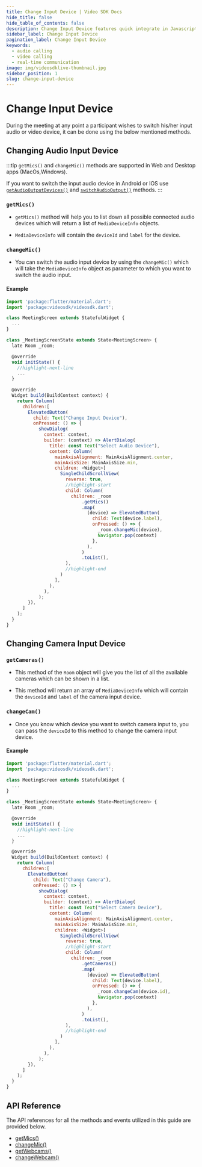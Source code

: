 ```yaml
---
title: Change Input Device | Video SDK Docs
hide_title: false
hide_table_of_contents: false
description: Change Input Device features quick integrate in Javascript, React JS, Android, IOS, React Native, Flutter with Video SDK to add live video & audio conferencing to your applications.
sidebar_label: Change Input Device
pagination_label: Change Input Device
keywords:
  - audio calling
  - video calling
  - real-time communication
image: img/videosdklive-thumbnail.jpg
sidebar_position: 1
slug: change-input-device
---
```


# Change Input Device

During the meeting at any point a participant wishes to switch his/her input audio or video device, it can be done using the below mentioned methods.

## Changing Audio Input Device

:::tip
`getMics()` and `changeMic()` methods are supported in Web and Desktop apps (MacOs,Windows).

If you want to switch the input audio device in Android or IOS use [`getAudioOutputDevices()`](./change-audio-ouptut-device#getting-output-device) and [`switchAudioOutput()`](/change-audio-ouptut-device#switching-audio-device) methods.
:::

### `getMics()`

- `getMics()` method will help you to list down all possible connected audio devices which will return a list of `MediaDeviceInfo` objects.

- `MediaDeviceInfo` will contain the `deviceId` and `label` for the device.

### `changeMic()`

- You can switch the audio input device by using the `changeMic()` which will take the `MediaDeviceInfo` object as parameter to which you want to switch the audio input.

#### Example

```js
import 'package:flutter/material.dart';
import 'package:videosdk/videosdk.dart';

class MeetingScreen extends StatefulWidget {
  ...
}

class _MeetingScreenState extends State<MeetingScreen> {
  late Room _room;

  @override
  void initState() {
    //highlight-next-line
    ...
  }

  @override
  Widget build(BuildContext context) {
    return Column(
      children:[
        ElevatedButton(
          child: Text("Change Input Device"),
          onPressed: () => {
            showDialog(
              context: context,
              builder: (context) => AlertDialog(
                title: const Text("Select Audio Device"),
                content: Column(
                  mainAxisAlignment: MainAxisAlignment.center,
                  mainAxisSize: MainAxisSize.min,
                  children: <Widget>[
                    SingleChildScrollView(
                      reverse: true,
                      //highlight-start
                      child: Column(
                        children: _room
                            .getMics()
                            .map(
                              (device) => ElevatedButton(
                                child: Text(device.label),
                                onPressed: () => {
                                  _room.changeMic(device),
                                  Navigator.pop(context)
                                },
                              ),
                            )
                            .toList(),
                      ),
                      //highlight-end
                    )
                  ],
                ),
              ),
            );
        }),
      ]
    );
  }
}
```

## Changing Camera Input Device

### `getCameras()`

- This method of the `Room` object will give you the list of all the available cameras which can be shown in a list.

- This method will return an array of `MediaDeviceInfo` which will contain the `deviceId` and `label` of the camera input device.

### `changeCam()`

- Once you know which device you want to switch camera input to, you can pass the `deviceId` to this method to change the camera input device.

#### Example

```js
import 'package:flutter/material.dart';
import 'package:videosdk/videosdk.dart';

class MeetingScreen extends StatefulWidget {
  ...
}

class _MeetingScreenState extends State<MeetingScreen> {
  late Room _room;

  @override
  void initState() {
    //highlight-next-line
    ...
  }

  @override
  Widget build(BuildContext context) {
    return Column(
      children:[
        ElevatedButton(
          child: Text("Change Camera"),
          onPressed: () => {
            showDialog(
              context: context,
              builder: (context) => AlertDialog(
                title: const Text("Select Camera Device"),
                content: Column(
                  mainAxisAlignment: MainAxisAlignment.center,
                  mainAxisSize: MainAxisSize.min,
                  children: <Widget>[
                    SingleChildScrollView(
                      reverse: true,
                      //highlight-start
                      child: Column(
                        children: _room
                            .getCameras()
                            .map(
                              (device) => ElevatedButton(
                                child: Text(device.label),
                                onPressed: () => {
                                  _room.changeCam(device.id),
                                  Navigator.pop(context)
                                },
                              ),
                            )
                            .toList(),
                      ),
                      //highlight-end
                    )
                  ],
                ),
              ),
            );
        }),
      ]
    );
  }
}
```

## API Reference

The API references for all the methods and events utilized in this guide are provided below.

- [getMics()](/react-native/api/sdk-reference/use-meeting/methods#getmics)
- [changeMic()](/react-native/api/sdk-reference/use-meeting/methods#changemic)
- [getWebcams()](/react-native/api/sdk-reference/use-meeting/methods#getwebcams)
- [changeWebcam()](/react-native/api/sdk-reference/use-meeting/methods#changewebcam)
